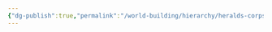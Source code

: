 ```yaml
---
{"dg-publish":true,"permalink":"/world-building/hierarchy/heralds-corps/factions/merchants/commodities/"}
---
```


